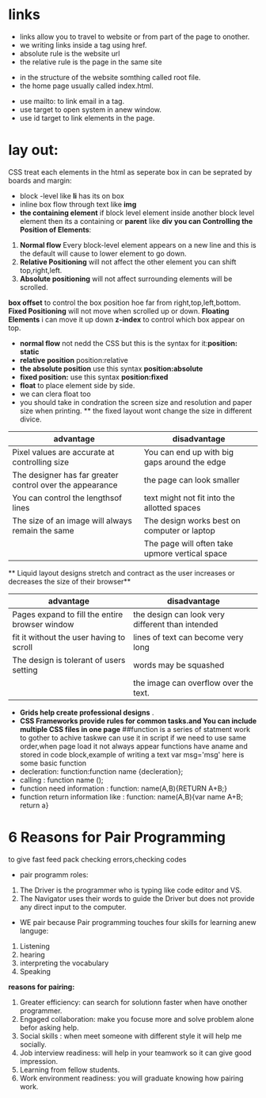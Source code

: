 # **links**
* links allow you to travel to website or from part of the page to onother.
* we writing links inside a tag using href.
* absolute rule is the website url
* the relative rule is the page in the same site
- in the structure of the website somthing called root file.
- the home page usually called index.html.
* use mailto: to link email in a tag.
* use target to open system in anew window.
* use id target to link elements in the page.
 # lay out:
 CSS treat each elements in the html as seperate box in can be seprated by boards and margin:
 * block -level like **li** has its on box
 * inline box flow through text like **img**
 * **the containing element** if block level element inside another block level element then its a containing or **parent** like **div**
 **you can Controlling the Position of Elements**:
 1. **Normal flow** Every block-level element appears on a new line and this is the default will cause to lower element to go down.
 2. **Relative Positioning** will not affect the other element you can shift top,right,left.
 3. **Absolute positioning** will not affect surrounding elements will be scrolled.
 
 **box offset** to control the box position hoe far from right,top,left,bottom.
 **Fixed Positioning** will not move when scrolled up or down.
 **Floating Elements** i can move it up down
 **z-index** to control which box appear on top.
 * **normal flow**  not nedd the CSS but this is the syntax for it:**position: static**
 * **relative position** position:relative
  * **the absolute position** use this syntax **position:absolute**
  * **fixed position:** use this syntax **position:fixed**
  * **float** to place element side by side.
  * we can clera float too
  * you should take in condration the screen size and resolution and paper size when printing. 
  ** the fixed layout wont change the size in different divice.
  
  | advantage    | disadvantage |
| ----------- | ----------- |
|  Pixel values are accurate at controlling size   | You can end up with big gaps around the edge        |
|  The designer has far greater control over the appearance   |  the page can look smaller    |
|  You can control the lengthsof lines  |      text might not fit into the allotted spaces   |
|  The size of an image will always remain the same   | The design works best on computer or laptop     |
|    |   The page will often take upmore vertical space       |

** Liquid layout designs stretch and contract as the user increases or decreases the size of their browser**

| advantage    | disadvantage |
| ----------- | ----------- |
| Pages expand to fill the entire browser window   |  the design can look very different than intended      |
|  fit it without the user having to scroll    | lines of text can become very long     |
|The design is tolerant of users setting      |  words may be squashed      |
|    | the image can overflow over the text.   |

* **Grids help create professional  designs** .
* **CSS Frameworks provide rules for common tasks.and You can include multiple CSS files in one page**
##function 
 is a series of statment work to gother to achive taskwe can use it in script if we need to use same order,when page load it not always appear 
 functions have aname and stored in code block,example of writing a text var msg='msg' 
 here is some basic function
 * decleration: function:function name {decleration};
 * calling : function name ();
 * function need information : function: name(A,B){RETURN A+B;}
 * function return information like : function: name(A,B){var name A+B; return a}

 # **6 Reasons for Pair Programming**
 to give fast feed pack checking errors,checking codes
 * pair programm roles:
  1. The Driver is the programmer who is typing like code editor and VS.
  2. The Navigator uses their words to guide the Driver but does not provide any direct input to the computer.

  * WE pair because Pair programming touches  four skills for learning anew languge: 
  1. Listening
  2. hearing 
  3. interpreting the vocabulary 
  4. Speaking

   **reasons for pairing:**
   1. Greater efficiency: can search for solutionn faster when have onother programmer.
   2. Engaged collaboration: make you focuse more and solve problem alone befor asking help.
   3. Social skills : when meet someone with different style it will help me socially.
   4. Job interview readiness: will help in your teamwork so it can give good impression.
   5. Learning from fellow students.
   6. Work environment readiness: you will graduate knowing how pairing work.

   






